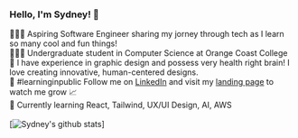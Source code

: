 ### Hello, I'm Sydney! 🎀

  👩🏽‍💻 Aspiring Software Engineer sharing my jorney through tech as I learn so many cool and fun things! <br>
  👩🏽‍🎓 Undergraduate student in Computer Science at Orange Coast College <br>
  🎨 I have experience in graphic design and possess very health right brain! I love creating innovative, human-centered designs. <br>
  🌷 #learninginpublic Follow me on [LinkedIn](https://www.linkedin.com/in/sydneylevo/) and visit my [landing page](sydneyvo.com) to watch me grow 📈 <br>
  💭 Currently learning React, Tailwind, UX/UI Design, AI, AWS <br><br>
  [![Sydney's github stats](https://github-readme-stats.vercel.app/api?username=slvo-loading&show_icons=true&theme=bear)]
  


